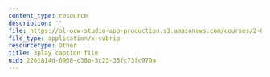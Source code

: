```yaml
---
content_type: resource
description: ''
file: https://ol-ocw-studio-app-production.s3.amazonaws.com/courses/2-003sc-engineering-dynamics-fall-2011/2261814d6968c38b3c2335fc73fc970a_cd8lDtAtJbE.srt
file_type: application/x-subrip
resourcetype: Other
title: 3play caption file
uid: 2261814d-6968-c38b-3c23-35fc73fc970a
---
```

